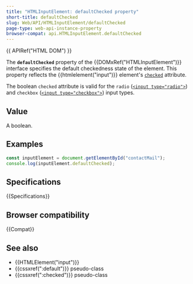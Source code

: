 ```yaml
---
title: "HTMLInputElement: defaultChecked property"
short-title: defaultChecked
slug: Web/API/HTMLInputElement/defaultChecked
page-type: web-api-instance-property
browser-compat: api.HTMLInputElement.defaultChecked
---
```


{{ APIRef("HTML DOM") }}

The **`defaultChecked`** property of the {{DOMxRef("HTMLInputElement")}} interface specifies the default checkedness state of the element. This property reflects the {{htmlelement("input")}} element's [`checked`](/en-US/docs/Web/HTML/Element/input#checked) attribute.

The boolean `checked` attribute is valid for the `radio` ([`<input type="radio">`](/en-US/docs/Web/HTML/Element/input/radio)) and `checkbox` ([`<input type="checkbox">`](/en-US/docs/Web/HTML/Element/input/checkbox)) input types.

## Value

A boolean.

## Examples

```js
const inputElement = document.getElementById("contactMail");
console.log(inputElement.defaultChecked);
```

## Specifications

{{Specifications}}

## Browser compatibility

{{Compat}}

## See also

- {{HTMLElement("input")}}
- {{cssxref(":default")}} pseudo-class
- {{cssxref(":checked")}} pseudo-class
